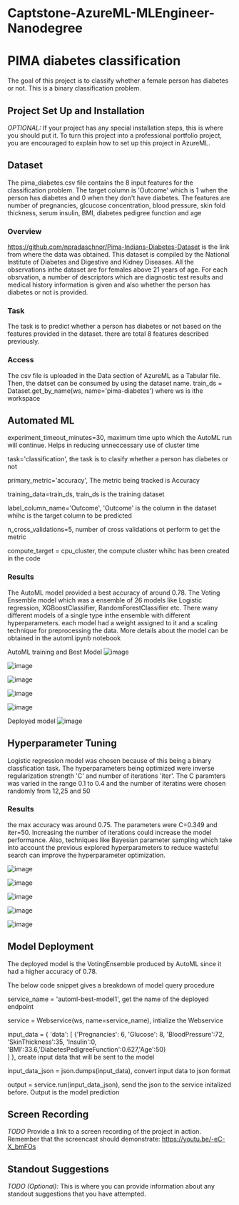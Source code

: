 # Captstone-AzureML-MLEngineer-Nanodegree


# PIMA diabetes classification

 The goal of this project is to classify whether a female person has diabetes or not. This is a binary classification problem. 

## Project Set Up and Installation
*OPTIONAL:* If your project has any special installation steps, this is where you should put it. To turn this project into a professional portfolio project, you are encouraged to explain how to set up this project in AzureML.

## Dataset
The pima_diabetes.csv file contains the 8 input features for the classification problem. The target column is 'Outcome' which is 1 when the person has diabetes and 0 when they don't have diabetes. The features are number of pregnancies, glcucose concentration, blood pressure, skin fold thickness, serum insulin, BMI, diabetes pedigree function and age

### Overview
https://github.com/npradaschnor/Pima-Indians-Diabetes-Dataset is the link from where the data was obtained. This dataset is compiled by the National Institute of Diabetes and Digestive and Kidney Diseases. All the observations inthe dataset are for females above 21 years of age. For each obsrvation, a number of descriptors which are diagnostic test results and medical history information is given and also whether the person has diabetes or not is provided.

### Task
The task is to predict whether a person has diabetes or not based on the features provided in the dataset. there are total 8 features described previously.

### Access
The csv file is uploaded in the Data section of AzureML as a Tabular file. Then, the datset can be consumed by using the dataset name.
train_ds = Dataset.get_by_name(ws, name='pima-diabetes') where ws is ithe workspace

## Automated ML
experiment_timeout_minutes=30, maximum time upto which the AutoML run will continue. Helps in reducing unneccessary use of cluster time

task='classification', the task is to clasify whether a person has diabetes or not

primary_metric='accuracy', The metric being tracked is Accuracy

training_data=train_ds, train_ds is the training dataset

label_column_name='Outcome', 'Outcome' is the column in the dataset whihc is the target column to be predicted

n_cross_validations=5, number of cross validations ot perform to get the metric

compute_target = cpu_cluster, the compute cluster whihc has been created in the code

### Results
The AutoML model provided a best accuracy of around 0.78. The Voting Ensemble model which was a ensemble of 26 models like Logistic regression, XGBoostClassifier, RandomForestClassifier etc. There wany different models of a single type inthe ensemble with different hyperparameters. each model had a weight assigned to it and a scaling technique for preprocessing the data. More details about the model can be obtained in the automl.ipynb notebook



AutoML training and Best Model
![image](https://github.com/soumyadiptapete/Captstone-AzureML-MLEngineer-Nanodegree/assets/20270621/1fd419df-1227-486e-befa-ddc7f02c8bed)

![image](https://github.com/soumyadiptapete/Captstone-AzureML-MLEngineer-Nanodegree/assets/20270621/0d4b6521-2964-46c5-a278-73f3bcfd0857)

![image](https://github.com/soumyadiptapete/Captstone-AzureML-MLEngineer-Nanodegree/assets/20270621/8e66a78c-350c-421f-935c-5b3636c55120)

![image](https://github.com/soumyadiptapete/Captstone-AzureML-MLEngineer-Nanodegree/assets/20270621/7f7e84c4-8fe0-41d2-8b5a-8817b90231a9)

![image](https://github.com/soumyadiptapete/Captstone-AzureML-MLEngineer-Nanodegree/assets/20270621/dc098a05-3760-4f86-90a9-b05b5d5afedc)

Deployed model
![image](https://github.com/soumyadiptapete/Captstone-AzureML-MLEngineer-Nanodegree/assets/20270621/ff89103e-4eed-4cc6-b8d2-9fcbfab2bcc1)


## Hyperparameter Tuning

Logistic regression model was chosen because of this being a binary classfication task. The hyperparameters being optimized were inverse regularization strength 'C' and number of iterations 'iter'. The C paramters was varied in the range 0.1 to 0.4 and the number of iteratins were chosen randomly from 12,25 and 50


### Results

the max accuracy was around 0.75. The parameters were C=0.349 and iter=50. Increasing the number of iterations could increase the model performance. Also,  techniques like Bayesian parameter sampling which take into account the previous explored hyperparameters to reduce wasteful search can improve the hyperparameter optimization. 


![image](https://github.com/soumyadiptapete/Captstone-AzureML-MLEngineer-Nanodegree/assets/20270621/a0198ba6-81bb-4b4d-9993-9f54986981b5)

![image](https://github.com/soumyadiptapete/Captstone-AzureML-MLEngineer-Nanodegree/assets/20270621/4cd5290b-2254-4a96-94ea-53a3a6f4d97b)

![image](https://github.com/soumyadiptapete/Captstone-AzureML-MLEngineer-Nanodegree/assets/20270621/874a8966-be3a-4a5b-ae64-54807f0788ba)

![image](https://github.com/soumyadiptapete/Captstone-AzureML-MLEngineer-Nanodegree/assets/20270621/7a870b5f-d357-4daa-acf9-0f52b2299560)

![image](https://github.com/soumyadiptapete/Captstone-AzureML-MLEngineer-Nanodegree/assets/20270621/e45ee0ed-ce66-4952-bf47-d9cb5d88527f)

## Model Deployment

The deployed model is the VotingEnsemble produced by AutoML since it had a higher accuracy of 0.78.

The below code snippet gives a breakdown of model query procedure

service_name = 'automl-best-model1', get the name of the deployed endpoint

service = Webservice(ws, name=service_name), intialize the Webservice

input_data = {
    'data': [
        {'Pregnancies': 6, 'Glucose': 8, 'BloodPressure':72, 'SkinThickness':35, 'Insulin':0,
    'BMI':33.6,'DiabetesPedigreeFunction':0.627,'Age':50}  
    ]
}, create input data that will be sent to the model

input_data_json = json.dumps(input_data), convert input data to json format

output = service.run(input_data_json), send the json to the service initalized before. Output is the model prediction

## Screen Recording
*TODO* Provide a link to a screen recording of the project in action. Remember that the screencast should demonstrate:
https://youtu.be/-eC-X_bmFOs


## Standout Suggestions
*TODO (Optional):* This is where you can provide information about any standout suggestions that you have attempted.

